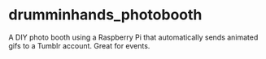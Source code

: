 drumminhands_photobooth
=======================

A DIY photo booth using a Raspberry Pi that automatically sends animated gifs to a Tumblr account. Great for events.
